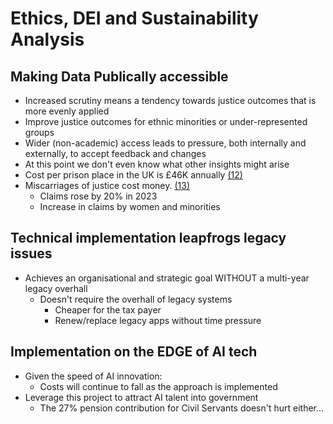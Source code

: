 # Ethics, DEI and Sustainability Analysis

## Making Data Publically accessible
* Increased scrutiny means a tendency towards justice outcomes that is more evenly applied
* Improve justice outcomes for ethnic minorities or under-represented groups
* Wider (non-academic) access leads to pressure, both internally and externally, to accept feedback and changes
* At this point we don't even know what other insights might arise 
* Cost per prison place in the UK is £46K annually [(12)](./references_1.md#ReportCostofInequality)
* Miscarriages of justice cost money. [(13)](./references_1.md#ccrc-annual-report)
  * Claims rose by 20% in 2023
  * Increase in claims by women and minorities

## Technical implementation leapfrogs legacy issues
* Achieves an organisational and strategic goal WITHOUT a multi-year legacy overhall
  * Doesn't require the overhall of legacy systems
    * Cheaper for the tax payer
    * Renew/replace legacy apps without time pressure

## Implementation on the EDGE of AI tech
* Given the speed of AI innovation:
  * Costs will continue to fall as the approach is implemented
* Leverage this project to attract AI talent into government
  * The 27% pension contribution for Civil Servants doesn't hurt either...
